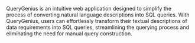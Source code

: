 QueryGenius is an intuitive web application designed to simplify the process of converting natural language descriptions into SQL queries. With QueryGenius, users can effortlessly transform their textual descriptions of data requirements into SQL queries, streamlining the querying process and eliminating the need for manual query construction.
